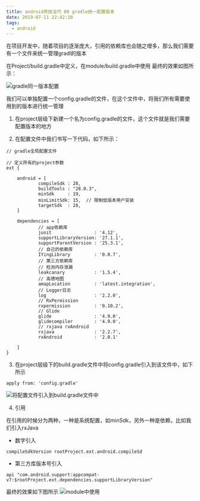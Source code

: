 ```yaml
---
title: android奇技淫巧 09 gradle统一配置版本
date: 2019-07-11 22:42:10
tags:
  - android
---
```


在项目开发中，随着项目的逐渐庞大，引用的依赖库也会随之增多，那么我们需要有一个文件来统一管理gradl的版本

<!--more-->

在Project/build.gradle中定义，在module/build.gradle中使用
最终的效果如图所示：

![gradle同一版本配置](/assets/tools/tools-gradle-01.png)

我们可以单独配置一个config.gradle的文件，在这个文件中，将我们所有需要使用到的版本进行统一管理

1. 在project层级下新建一个名为config.gradle的文件，这个文件就是我们需要配置版本的地方

2. 在配置文件中我们书写一下代码，如下所示：
```
// gradle全局配置文件

// 定义所有的project参数
ext {

    android = [
            compileSdk : 28,
            buildTools : "28.0.3",
            minSdk     : 19,
            minLimitSdk: 15,  // 限制低版本用户安装
            targetSdk  : 28,
    ]

    dependencies = [
            // app依赖库
            junit                : '4.12',
            supportLibraryVersion: '27.1.1',
            supportParentVersion : '25.3.1',
            // 自己的依赖库
            IYingLibrary         : '0.0.7',
            // 第三方依赖库
            // 检测内存泄漏
            leakcanary           : '1.5.4',
            // 高德地图
            amapLocation         : 'latest.integration',
            // Logger日志
            log                  : '2.2.0',
            // RxPermission
            rxpermission         : '0.10.2',
            // Glide
            glide                : '4.9.0',
            glidecompiler        : '4.9.0',
            // rxjava rxAndroid
            rxjava               : '2.2.7',
            rxAndroid            : '2.0.1'

    ]
}
```

3. 在project层级下的build.gradle文件中将config.gradle引入到该文件中，如下所示

```
apply from: 'config.gradle'
```

![将配置文件引入到build.gradle文件中](/assets/tools/tools-gradle-02.png)

4. 引用

在引用的时候分为两种，一种是系统配置，如minSdk，另外一种是依赖，比如我们引入rxJava

- 数字引入
```
compileSdkVersion rootProject.ext.android.compileSd
```

- 第三方库版本号引入
```
api "com.android.support:appcompat-v7:$rootProject.ext.dependencies.supportLibraryVersion"
```

最终的效果如下图所示
![module中使用](/assets/tools/tools-gradle-03.png)
